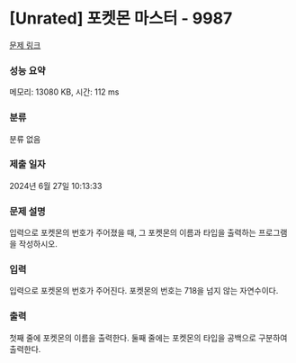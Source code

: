 # [Unrated] 포켓몬 마스터 - 9987 

[문제 링크](https://www.acmicpc.net/problem/9987) 

### 성능 요약

메모리: 13080 KB, 시간: 112 ms

### 분류

분류 없음

### 제출 일자

2024년 6월 27일 10:13:33

### 문제 설명

<p>입력으로 포켓몬의 번호가 주어졌을 때, 그 포켓몬의 이름과 타입을 출력하는 프로그램을 작성하시오.</p>

### 입력 

 <p>입력으로 포켓몬의 번호가 주어진다. 포켓몬의 번호는 718을 넘지 않는 자연수이다.</p>

### 출력 

 <p>첫째 줄에 포켓몬의 이름을 출력한다. 둘째 줄에는 포켓몬의 타입을 공백으로 구분하여 출력한다.</p>

